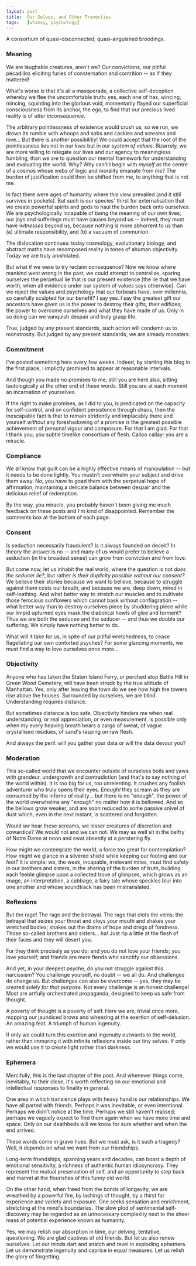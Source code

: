 ```yaml
---
layout:	post
title:	Our Selves, and Other Travesties
tags:	[whimsy, psychology]
---
```


A consortium of quasi-disconnected, quasi-anguished broodings.

### Meaning

We are laughable creatures, aren't we? Our convictions, our pitiful pecadillos eliciting furies of consternation and contrition -- as if they mattered!

What's worse is that it's all a masquerade, a collective self-deception whereby we flee the uncomfortable truth: yes, each one of has, wincing, mincing, squinting into the glorious void, momentarily flayed our superficial consciousness from its anchor, the ego, to find that our precious lived reality is of *utter inconsequence*.

The arbitrary pointlessness of existence would crush us, so we run, we drown its rumble with whoops and sobs and cackles and screams and love... But there is another possibilitiy! We could accept that the root of the pointlessness lies not in our *lives* but in our *system of values*. Bizarrely, we are more willing to relegate our lives and our agency to meaningless fumbling, than we are to question our mental framework for understanding and evaluating the world. Why? Why can't I begin with *myself* as the centre of a cosmos whose webs of logic and morality emanate from *me*? The burden of justification could then be shifted from me, to anything that is not me.

In fact there were ages of humanity where this view prevailed (and it still survives in pockets). But such is our species' thirst for externalisation that we create powerful spirits and gods to haul the burden back onto ourselves. We are psychologically incapable of *being* the meaning of our own lives; our joys and sufferings must have causes beyond us -- indeed, they must have *witnesses* beyond us, because nothing is more abhorrent to us than (a) ultimate responsibility, and (b) a vacuum of communion.

The dislocation continues: today cosmology, evolutionary biology, and abstract maths have recomposed reality in tones of ahuman objectivity. Today we are truly annihilated.

But what if we were to try reclaim consequence? Now we know where mankind went wrong in the past, we could attempt to centralise, sparing ourselves the perpetual lie that is our present existence [the lie that we have worth, when all evidence under our system of values says otherwise]. Can we reject the values and psychology that our forbears have, over millennia, so carefully sculpted for our benefit? I say yes. I say the greatest gift our ancestors have given us is the power to destroy their gifts, their edifices; the power to overcome ourselves and what they have made of us. Only in so doing can we vanquish despair and truly grasp life.

True, judged by any present standards, such action will condemn us to monstrosity. But judged by any present standards, we are already monsters.


### Commitment

I've posted something here every few weeks. Indeed, by starting this blog in the first place, I implictly promised to appear at reasonable intervals.

And though you made no promises to me, still you are here also, sitting tautologically at the other end of these words. Still you are at each moment an incarnation of yourselves.

If the right to make promises, as I did to you, is predicated on the capacity for self-control, and on confident persistence through chaos, then the inescapable fact is that to remain stridently and implacably there and yourself *without* any foreshadowing of a promise is the greatest possible achievement of personal vigour and composure. For that I am glad. For that I thank you, you subtle timelike consortium of flesh. Calloo callay: you are a miracle.


### Compliance

We all know that guilt can be a highly effective means of manipulation -- but it needs to be done lightly. You mustn't overwhelm your subject and drive them away. No, you have to goad them with the perpetual hope of affirmation, maintaining a delicate balance between despair and the delicious relief of redemption.

By the way, you miracle, you probably haven't been giving me much feedback on these posts and I'm kind of disappointed. Remember the comments box at the bottom of each page.


### Consent

Is seduction necessarily fraudulent? Is it always founded on deceit? In theory the answer is no -- and many of us would prefer to believe a seduction (in the broadest sense) can grow from conviction and from love.

But come now, let us inhabit the real world, where the question is not *does the seducer lie?*, but rather *is their duplicity possible without our consent?*. We believe their stories because we want to believe, because to struggle against them costs our breath, and because we are, deep down, mired in self-loathing. And what better way to stretch our muscles and to cultivate those ferocious sunflowers which cannot bask without conflagration -- what better way than to destroy ourselves piece by shuddering piece while our limpid upturned eyes mask the diabolical howls of glee and torment? Thus we are both the seducee and the seducer -- and thus we double our suffering. We simply have nothing better to do.

What will it take for us, in spite of our pitiful wretchedness, to cease flagellating our own contorted psyches? For some glancing moments, we must find a way to love ourselves once more...


### Objectivity

Anyone who has taken the Staten Island Ferry, or perched atop Battle Hill in Green Wood Cemetery, will have been struck by the true altitude of Manhattan. Yes, only after leaving the town do we see how high the towers rise above the houses. Surrounded by ourselves, we are blind. Understanding requires distance.

But sometimes distance is too safe. Objectivity hinders me when real understanding, or real appreciation, or even measurement, is possible only when my every heaving breath bears a cargo of sweat, of vague crystallised residues, of sand's rasping on raw flesh.

And always the peril: will you gather your data or will the data devour you?


### Moderation

This so-called world that we encounter outside of ourselves boils and yaws with grandeur, undergrowth and contradiction (and that's to say nothing of the world within). It is too big for us, too unrelenting. It crushes any foolish adventurer who truly opens their eyes. *Enough!* they scream as they are consumed by the inferno of reality... but there is no "enough", the power of the world overwhelms any "enough" no matter how it is bellowed. And so the bellows grow weaker, and are soon reduced to some passive snivel of dust which, even in the next instant, is scattered and forgotten.

Would *we* hear these screams, we lesser creatures of discretion and cowardice? We would not and we can not. We may as well sit in the belfry of Notre Dame at noon and swat absently at a perstering fly.

How might we contemplate the world, a force too great for contemplation? How might we glance in a silvered shield while keeping our footing and our feet? It is simple: we, the weak, incapable, irrelevant mites, must find safety in our brothers and sisters, in the sharing of the burden of truth, building each feeble glimpse upon a collected trove of glimpses, which grows as an image, an interpretation, a cabbage, a fairy tale whose speckles blur into one another and whose soundtrack has been mistranslated.


### Reflexions

But the rage! The rage and the betrayal. The rage that clots the veins; the betrayal that seizes your throat and cloys your mouth and shakes your wretched bodies; shakes out the drams of hope and dregs of fondness. Those so-called brothers and sisters... ha! Just rip a little at the flesh of their faces and they will desert you.

For they think precisely as you do; and you do not love your friends; you love yourself; and friends are mere fiends who sanctify our obsessions.

And yet, in your deepest psyche, do you not struggle against this narcissism? You challenge yourself, no doubt -- we all do. And challenges do change us. But challenges can also be overcome -- yes, they may be created *solely for that purpose*. Not every challenge is an honest challenge! Most are artfully orchestrated propaganda, designed to keep us safe from thought.

A poverty of thought is a poverty of self. Here we are, trivial once more, mopping our jaundiced brows and wheezing at the exertion of self-delusion. An amazing feat. A triumph of human ingenuity.

If only we could turn this exertion and ingenuity outwards to the world, rather than immuring it with infinite reflexions inside our tiny selves. If only we would use it to create light rather than darkness.


### Ephemera

Mercifully, this is the last chapter of the post. And whenever things come, inevitably, to their close, it's worth reflecting on our emotional and intellectual responses to finality in general.

One area in which transience plays with heavy hand is our relationships. We have all parted with friends. Perhaps it was inevitable, or even intentional. Perhaps we didn't notice at the time. Perhaps we still haven't realised; perhaps we vaguely expect to find them again when we have more time and space. Only on our deathbeds will we know for sure whether and when the end arrived.

These words come in grave hues. But we must ask, is it such a tragedy? Well, it depends on what we want from our friendships.

Long-term friendships, spanning years and decades, can boast a depth of emotional sensitivity, a richness of authentic human idiosyncrasy. They represent the mutual preservation of self, and an opportunity to step back and marvel at the flourishes of this funny old world.

On the other hand, when freed from the bonds of longevity, we are wreathed by a powerful fire, by lashings of thought, by a thirst for experience and variety and exposure. One seeks sensation and enrichment, stretching at the mind's boundaries. The slow plod of sentimental self-discovery may be regarded as an unnecessary complexity next to the sheer mass of potential experience known as humanity.

Yes, we may relish our absorption in time, our delving, tentative, questioning. We are glad captives of old friends. But let us also renew ourselves. Let our minds dart and snatch and revel in exploding ephemera. Let us demonstrate ingenuity and caprice in equal measures. Let us relish the glory of forgetting.

<br>
<br>
<br>

